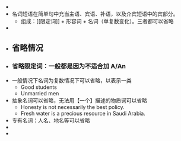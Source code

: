 -
- 名词短语在简单句中充当主语、宾语、补语，以及介宾短语中的宾部分。
	- 组成：[[限定词]] + 形容词 + 名词（单复数变化）。三者都可以省略
-
- ## 省略情况
- ### 省略限定词：一般都是因为不适合加 A/An
- 一般情况下名词为复数情况下可以省略，以表示一类
	- Good students
	- Unmarried men
- 抽象名词可以省略，无法用【一个】描述的物质词可以省略
	- Honesty is not necessarily the best policy.
	- Fresh water is a precious resource in Saudi Arabia.
- 专有名词：人名、地名等可以省略
-
-